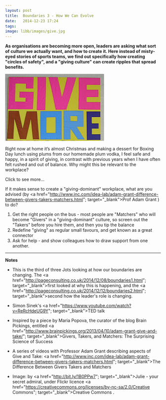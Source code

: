 ```yaml
---
layout: post
title:  Boundaries 3 - How We Can Evolve
date:   2014-12-23 17:24
tags: 
image: libb/images/give.jpg
---
```


**As organisations are becoming more open, leaders are asking what sort of culture we actually want, and how to create it. Here instead of misty-eyed stories of sports teams, we find out specifically how creating "circles of safety", and a "giving culture" can create ripples that spread benefits.**

![](/libb/images/give.jpg)

Right now at home it’s almost Christmas and making a dessert for Boxing Day lunch using plums from our homemade plum vodka, I feel safe and happy, in a spirit of giving, in contrast with previous years when I have often felt rushed and out of balance. Why might this be relevant to the workplace?

<div id="restOfArticle" style="display:none">
Simon Sinek (author of <a href="http://www.amazon.co.uk/Leaders-Eat-Last-Together-Others/dp/1480542571"; target="_blank">Leaders Eat Last</a> ) points out that because our real work contains danger and risk, it releases in you "selfish" chemicals (endorphin, cortisol and dopamine) to have you deliver results in the short-term, but this also isolates you in fear, stress, cynicism, paranoia and self-interest. I recognise that. <br><br>

When leaders can create a "circle of safety" they release a different bio-chemical response that, over time, produces higher performance. How you achieve this as a leader is to sacrifice your short-term interest and <u>empower</u> those you lead. This releases "selfless" chemicals (serotonin and oxytocin) in your people that will reward you with their love, loyalty, cooperation and trust.<br><br>

Or else you can just be the leader who runs the numbers, and leave everyone else feeling selfish to fend for ourselves.<br><br> 

<a href="http://www.inc.com/idea-lab/adam-grant-difference-between-givers-takers-matchers.html"; target="_blank">Prof Adam Grant</a> takes this further to show that some cultures encourage us as the leaders to "give" (thus releasing those social chemicals), but others will bias us towards "taking".<br><br>

In practice every workplace has both "Takers" (who like to get more than they give, putting their own interests first, and only helping others when the benefits to them outweigh the personal costs) and "Givers" (who, caring about what other people need, are generous with their time, energy, knowledge, skills, ideas, and connections).<br><br>

In a "taking-dominant" culture we tend to envy successful colleagues and knock them down a notch. In a "giving-dominant" culture something distinctive happens: when a "giver" succeeds, we are rooting not gunning for them. There is a ripple effect, enhancing the success of people around them. Success spreads and cascades.<br><br>

</div>
<a onclick="showMoreOrLess(this,'restOfArticle');">Click to see more...</a>

If it makes sense to create a "giving-dominant" workplace, what are you advised (by <a href="http://www.inc.com/idea-lab/adam-grant-difference-between-givers-takers-matchers.html"; target="_blank">Prof Adam Grant</a> ) to do?

1. Get the right people on the bus - most people are "Matchers" who will become "Givers" in a "giving-dominant" culture, so screen out the "Takers" before you hire them, and then you tip the balance
2. Redefine "giving" as regular small favours, and get known as a great connector 
3. Ask for help - and show colleagues how to draw support from one another.

__________________

<b>Notes</b>

* This is the third of three Jots looking at how our boundaries are changing. The <a href="http://pageconsulting.co.uk/2014/12/08/boundaries1.html"; target="_blank">first</a> looked at why this is happening, and the <a href="http://pageconsulting.co.uk/2014/12/12/boundaries2.html"; target="_blank">second</a> how the leader's role is changing.

* Simon Sinek's <a href="https://www.youtube.com/watch?v=ReRcHdeUG9Y"; target="_blank">TED talk</a>

* Inspired by a piece by Maria Popova, the curator of the blog Brain Pickings,  entitled <a href="http://www.brainpickings.org/2013/04/10/adam-grant-give-and-take/"; target="_blank">Givers, Takers, and Matchers: The Surprising Science of Success</a>

* A series of videos with Professor Adam Grant describing aspects of Give and Take: <a href="http://www.inc.com/idea-lab/adam-grant-difference-between-givers-takers-matchers.html"; target="_blank">The Difference Between Givers Takers and Matchers</a>

* Image: by <a href="http://bit.ly/1B0PPw7"; target="_blank">Julie - your secret admiral</a>, under Flickr licence <a href="https://creativecommons.org/licenses/by-nc-sa/2.0/Creative Commons"; target="_blank">Creative Commons</a>
</a>.
